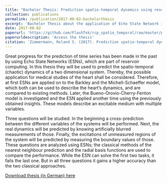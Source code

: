 ```yaml
---
title: "Bachelor Thesis: Prediction spatio-temporal dynamics using reservoir computing"
collection: publications
permalink: /publication/2017-08-02-bachelorthesis
excerpt: 'Bachelor Thesis about the application of Echo State Network in non-linear dynamics.'
date: 2017-08-02
paperurl: 'https://github.com/FlashTek/rcp_spatio_temporal/raw/master/paper/thesis/latex/thesis.pdf'
paperurldescription: 'Access the thesis'
citation: 'Zimmermann, Roland S. (2017). Prediction spatio-temporal dynamics using reservoir computing.'
---
```

Great progress for the prediction of time series has been made in the past by using Echo State Networks (ESNs), which are part of reservoir computing. In this thesis they will be used to predict the spatio-temporal (chaotic) dynamics of a two dimensional system. Thereby, the possible application for medical studies of the heart shall be considered. Therefore, at first ESNs are applied on to the Barkley and the Michell-Schaeffer model, which both can be used to describe the heart’s dynamics, and are compared to existing methods. Later, the Bueno-Orovio-Cherry-Fenton model is investigated and the ESN applied another time using the previously obtained insights. These models describe an excitable medium with multiple variables.

Three questions will be studied: In the beginning a cross-prediction between the different variables of the systems will be performed. Next, the real dynamics will be predicted by knowing artificially blurred measurements of those. Finally, the excitations of unmeasured regions of the system will be predicted by measuring the boundary values of those. These questions are analyzed using ESNs; the classical methods of the nearest neighbour prediction and the radial basis functions are used to compare the performance. While the ESN can solve the first two tasks, it fails the last one. But in all three questions it gains a higher accuracy than the two classical approaches.

[Download thesis (in German) here](https://github.com/FlashTek/rcp_spatio_temporal/raw/master/paper/thesis/latex/thesis.pdf)
